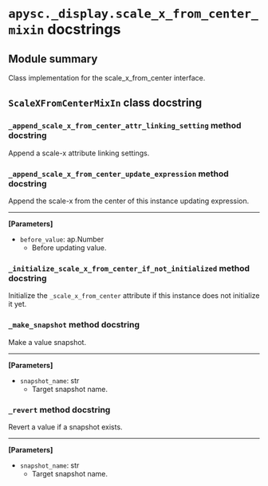 # `apysc._display.scale_x_from_center_mixin` docstrings

## Module summary

Class implementation for the scale_x_from_center interface.

## `ScaleXFromCenterMixIn` class docstring

### `_append_scale_x_from_center_attr_linking_setting` method docstring

Append a scale-x attribute linking settings.

### `_append_scale_x_from_center_update_expression` method docstring

Append the scale-x from the center of this instance updating expression.<hr>

**[Parameters]**

- `before_value`: ap.Number
  - Before updating value.

### `_initialize_scale_x_from_center_if_not_initialized` method docstring

Initialize the `_scale_x_from_center` attribute if this instance does not initialize it yet.

### `_make_snapshot` method docstring

Make a value snapshot.<hr>

**[Parameters]**

- `snapshot_name`: str
  - Target snapshot name.

### `_revert` method docstring

Revert a value if a snapshot exists.<hr>

**[Parameters]**

- `snapshot_name`: str
  - Target snapshot name.